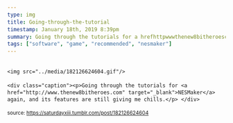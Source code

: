 ```yaml
---
type: img
title: Going-through-the-tutorial
timestamp: January 18th, 2019 8:39pm
summary: Going through the tutorials for a hrefhttpwwwthenew8bitheroescom targetblankNESMakera again and its features are still giving me chil
tags: ["software", "game", "recommended", "nesmaker"]
---
```


                
                
                
                                                                                        <img src="../media/182126624604.gif"/>
                                                                                          <div class="caption"><p>Going through the tutorials for <a href="http://www.thenew8bitheroes.com" target="_blank">NESMaker</a> again, and its features are still giving me chills.</p> </div>
                                    
                
                
                
                
                                
<small>source: https://saturdayxiii.tumblr.com/post/182126624604</small>